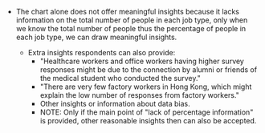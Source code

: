 - The chart alone does not offer meaningful insights because it lacks information on the total number of people in each job type, only when we know the total number of people thus the percentage of people in each job type, we can draw meaningful insights. 

  - Extra insights respondents can also provide:
    - "Healthcare workers and office workers having higher survey responses might be due to the connection by alumni or friends of the medical student who conducted the survey."
    - "There are very few factory workers in Hong Kong, which might explain the low number of responses from factory workers."
    - Other insights or information about data bias.
    - NOTE: Only if the main point of "lack of percentage information" is provided, other reasonable insights then can also be accepted.